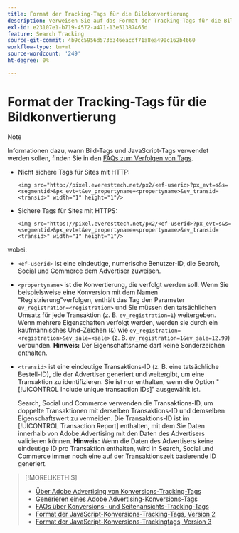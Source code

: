 ```yaml
---
title: Format der Tracking-Tags für die Bildkonvertierung
description: Verweisen Sie auf das Format der Tracking-Tags für die Bildkonvertierung.
exl-id: e23107e1-b719-4572-a471-13e51387465d
feature: Search Tracking
source-git-commit: 4b9cc5956d573b346eacdf71a8ea490c162b4660
workflow-type: tm+mt
source-wordcount: '249'
ht-degree: 0%

---
```


# Format der Tracking-Tags für die Bildkonvertierung

>[!NOTE]
>
>Informationen dazu, wann Bild-Tags und JavaScript-Tags verwendet werden sollen, finden Sie in den [FAQs zum Verfolgen von Tags](/help/search-social-commerce/tracking/faqs-conversion-page-view-tracking-tags.md).

* Nicht sichere Tags für Sites mit HTTP:

  `<img src="http://pixel.everesttech.net/px2/<ef-userid>?px_evt=s&s=<segmentid>&px_evt=t&ev_propertyname=<propertyname>&ev_transid=<transid>" width="1" height="1"/>`

* Sichere Tags für Sites mit HTTPS:

  `<img src="https://pixel.everesttech.net/px2/<ef-userid>?px_evt=s&s=<segmentid>&px_evt=t&ev_propertyname=<propertyname>&ev_transid=<transid>" width="1" height="1"/>`

wobei:

* `<ef-userid>` ist eine eindeutige, numerische Benutzer-ID, die Search, Social und Commerce dem Advertiser zuweisen.

* `<propertyname>` ist die Konvertierung, die verfolgt werden soll. Wenn Sie beispielsweise eine Konversion mit dem Namen &quot;Registrierung&quot;verfolgen, enthält das Tag den Parameter `ev_registration=<registration>` und Sie müssen den tatsächlichen Umsatz für jede Transaktion (z. B. `ev_registration=1`) weitergeben. Wenn mehrere Eigenschaften verfolgt werden, werden sie durch ein kaufmännisches Und-Zeichen (`&`) wie `ev_registration=<registration>&ev_sale=<sale>` (z. B. `ev_registration=1&ev_sale=12.99`) verbunden. **Hinweis:** Der Eigenschaftsname darf keine Sonderzeichen enthalten.

* `<transid>` ist eine eindeutige Transaktions-ID (z. B. eine tatsächliche Bestell-ID), die der Advertiser generiert und weitergibt, um eine Transaktion zu identifizieren. Sie ist nur enthalten, wenn die Option &quot;[!UICONTROL Include unique transaction IDs]&quot; ausgewählt ist.

  Search, Social und Commerce verwenden die Transaktions-ID, um doppelte Transaktionen mit derselben Transaktions-ID und demselben Eigenschaftswert zu vermeiden. Die Transaktions-ID ist im [!UICONTROL Transaction Report] enthalten, mit dem Sie Daten innerhalb von Adobe Advertising mit den Daten des Advertisers validieren können. **Hinweis:** Wenn die Daten des Advertisers keine eindeutige ID pro Transaktion enthalten, wird in Search, Social und Commerce immer noch eine auf der Transaktionszeit basierende ID generiert.

<!-- add more links -->

>[!MORELIKETHIS]
>
>* [Über Adobe Advertising von Konversions-Tracking-Tags](/help/search-social-commerce/tracking/conversion-tracking-advertising.md)
>* [Generieren eines Adobe Advertising-Konversions-Tags](/help/search-social-commerce/tools/conversion-tag-generate.md)
>* [FAQs über Konversions- und Seitenansichts-Tracking-Tags](/help/search-social-commerce/tracking/faqs-conversion-page-view-tracking-tags.md)
>* [Format der JavaScript-Konversions-Tracking-Tags, Version 2](format-conversion-tag-jsv2.md)
>* [Format der JavaScript-Konversions-Trackingtags, Version 3](format-conversion-tag-jsv3.md)
